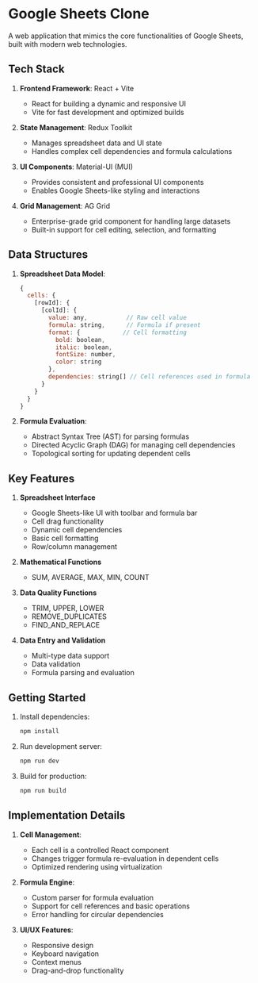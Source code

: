 # Google Sheets Clone

A web application that mimics the core functionalities of Google Sheets, built with modern web technologies.

## Tech Stack

1. **Frontend Framework**: React + Vite
   - React for building a dynamic and responsive UI
   - Vite for fast development and optimized builds

2. **State Management**: Redux Toolkit
   - Manages spreadsheet data and UI state
   - Handles complex cell dependencies and formula calculations

3. **UI Components**: Material-UI (MUI)
   - Provides consistent and professional UI components
   - Enables Google Sheets-like styling and interactions

4. **Grid Management**: AG Grid
   - Enterprise-grade grid component for handling large datasets
   - Built-in support for cell editing, selection, and formatting

## Data Structures

1. **Spreadsheet Data Model**:
   ```javascript
   {
     cells: {
       [rowId]: {
         [colId]: {
           value: any,           // Raw cell value
           formula: string,      // Formula if present
           format: {            // Cell formatting
             bold: boolean,
             italic: boolean,
             fontSize: number,
             color: string
           },
           dependencies: string[] // Cell references used in formula
         }
       }
     }
   }
   ```

2. **Formula Evaluation**:
   - Abstract Syntax Tree (AST) for parsing formulas
   - Directed Acyclic Graph (DAG) for managing cell dependencies
   - Topological sorting for updating dependent cells

## Key Features

1. **Spreadsheet Interface**
   - Google Sheets-like UI with toolbar and formula bar
   - Cell drag functionality
   - Dynamic cell dependencies
   - Basic cell formatting
   - Row/column management

2. **Mathematical Functions**
   - SUM, AVERAGE, MAX, MIN, COUNT

3. **Data Quality Functions**
   - TRIM, UPPER, LOWER
   - REMOVE_DUPLICATES
   - FIND_AND_REPLACE

4. **Data Entry and Validation**
   - Multi-type data support
   - Data validation
   - Formula parsing and evaluation

## Getting Started

1. Install dependencies:
   ```bash
   npm install
   ```

2. Run development server:
   ```bash
   npm run dev
   ```

3. Build for production:
   ```bash
   npm run build
   ```

## Implementation Details

1. **Cell Management**:
   - Each cell is a controlled React component
   - Changes trigger formula re-evaluation in dependent cells
   - Optimized rendering using virtualization

2. **Formula Engine**:
   - Custom parser for formula evaluation
   - Support for cell references and basic operations
   - Error handling for circular dependencies

3. **UI/UX Features**:
   - Responsive design
   - Keyboard navigation
   - Context menus
   - Drag-and-drop functionality
